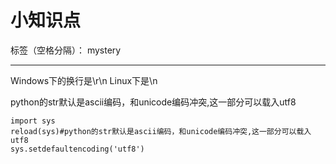 ﻿# 小知识点

标签（空格分隔）： mystery

---

Windows下的换行是\r\n
Linux下是\n

python的str默认是ascii编码，和unicode编码冲突,这一部分可以载入utf8
```
import sys
reload(sys)#python的str默认是ascii编码，和unicode编码冲突,这一部分可以载入utf8
sys.setdefaultencoding('utf8')
```



